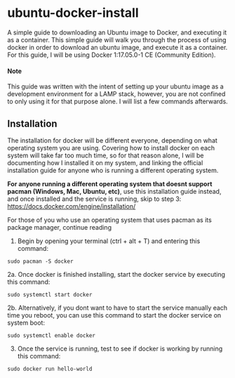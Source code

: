 # ubuntu-docker-install
A simple guide to downloading an Ubuntu image to Docker, and executing it as a container.
This simple guide will walk you through the process of using docker in order to download an ubuntu image, and execute it as a container. 
For this guide, I will be using Docker 1:17.05.0-1 CE (Community Edition).

#### Note
This guide was written with the intent of setting up your ubuntu image as a development environment for a LAMP stack, however, you are not confined to only using it for that purpose alone. I will list a few commands afterwards.

## Installation
The installation for docker will be different everyone, depending on what operating system you are using. Covering how to install docker on each system will take far too much time, so for that reason alone, I will be documenting how I installed it on my system, and linking the official installation guide for anyone who is running a different operating system. 

**For anyone running a different operating system that doesnt support pacman (Windows, Mac, Ubuntu, etc)**, use this installation guide instead, and once installed and the service is running, skip to step 3: https://docs.docker.com/engine/installation/

For those of you who use an operating system that uses pacman as its package manager, continue reading

1. Begin by opening your terminal (ctrl + alt + T) and entering this command:
```
sudo pacman -S docker
``` 

2a. Once docker is finished installing, start the docker service by executing this command:
```
sudo systemctl start docker
```

2b. Alternatively, if you dont want to have to start the service manually each time you reboot, you can use this command to start the docker service on system boot:
```
sudo systemctl enable docker
```

3. Once the service is running, test to see if docker is working by running this command:
```
sudo docker run hello-world
```